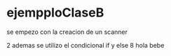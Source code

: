 # ejempploClaseB
se empezo con la creacion de un scanner

2 ademas se utilizo el condicional if y else 8
hola bebe